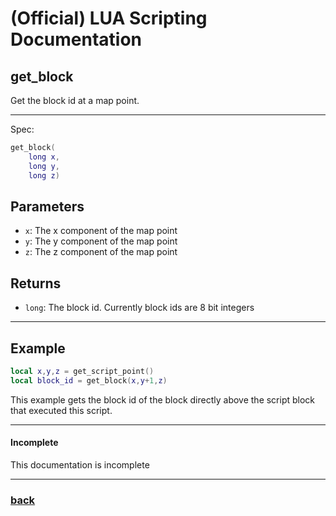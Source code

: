 
# (Official) LUA Scripting Documentation

## get_block

Get the block id at a map point.

___

Spec:

```lua
get_block(
	long x,
	long y,
	long z)
```

## Parameters

- `x`: The x component of the map point
- `y`: The y component of the map point
- `z`: The z component of the map point

## Returns

- `long`: The block id. Currently block ids are 8 bit integers

___

## Example

```lua
local x,y,z = get_script_point()
local block_id = get_block(x,y+1,z)
```

This example gets the block id of the block directly above the script block that executed this script.

___

#### Incomplete

This documentation is incomplete

___

### [back](../blocks)
